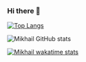 ### Hi there 👋

[![Top Langs](https://github-readme-stats.vercel.app/api/top-langs/?username=Mikhail39yanov&layout=compact)](https://github.com/anuraghazra/github-readme-stats)

![Mikhail GitHub stats](https://github-readme-stats.vercel.app/api?username=Mikhail39yanov&show_icons=true&theme=radical)

[![Mikhail wakatime stats](https://github-readme-stats.vercel.app/api/wakatime?username=@Mikhail_Yanov)]([https://github.com/anuraghazra/github-readme-stats](https://wakatime.com/dashboard))

<!-- [![Readme Card](https://github-readme-stats.vercel.app/api/pin/?username=Mikhail39yanov&repo=github-readme-stats)](https://github.com/anuraghazra/github-readme-stats) -->

<!--
**Mikhail39yanov/Mikhail39yanov** is a ✨ _special_ ✨ repository because its `README.md` (this file) appears on your GitHub profile.

Here are some ideas to get you started:

- 🔭 I’m currently working on ...
- 🌱 I’m currently learning ...
- 👯 I’m looking to collaborate on ...
- 🤔 I’m looking for help with ...
- 💬 Ask me about ...
- 📫 How to reach me: ...
- 😄 Pronouns: ...
- ⚡ Fun fact: ...
-->
